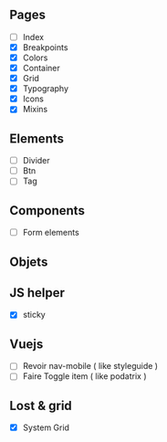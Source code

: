 

## Pages

- [ ] Index
- [x] Breakpoints
- [x] Colors
- [x] Container
- [x] Grid
- [x] Typography
- [x] Icons
- [x] Mixins

## Elements

- [ ] Divider
- [ ] Btn
- [ ] Tag

## Components

- [ ] Form elements

## Objets

## JS helper 

- [x] sticky

## Vuejs 

- [ ] Revoir nav-mobile ( like styleguide )
- [ ] Faire Toggle item ( like podatrix )

## Lost & grid

- [x] System Grid